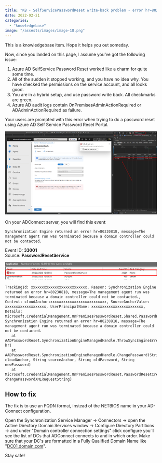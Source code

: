 ```yaml
---
title: "KB - SelfServicePasswordReset write-back problem - error hr=80230818"
date: 2022-02-21
categories: 
  - "knowledgebase"
image: "/assests/images/image-18.png"
---
```


This is a knowledgebase item. Hope it helps you out someday.

Now, since you landed on this page, I assume you've got the following issue:

1. Azure AD SelfService Password Reset worked like a charm for quite some time.
2. All of the sudden it stopped working, and you have no idea why. You have checked the permissions on the service account, and all looks good.
3. You are in a hybrid setup, and use password write back. All checkmarks are green.
4. Azure AD audit logs contain OnPremisesAdminActionRequired or ADAdminActionRequired as failure.

Your users are prompted with this error when trying to do a password reset using Azure AD Self Service Password Reset Portal.

![](/assets/images/image-18.png)

On your ADConnect server, you will find this event:

```
Synchronization Engine returned an error hr=80230818, message=The management agent run was terminated because a domain controller could not be contacted.
```

Event ID: **33001**  
Source: **PasswordResetService**

![](/assets/images/1645438201-1024x117.png)

```
TrackingId: xxxxxxxxxxxxxxxxxxxxxxxxxx, Reason: Synchronization Engine returned an error hr=80230818, message=The management agent run was terminated because a domain controller could not be contacted., Context: cloudAnchor:xxxxxxxxxxxxxxxxxxxxxxxxxx, SourceAnchorValue: xxxxxxxxxxxxxxxxxxx, UserPrincipalName: xxxxxxxxxxxxxxxxxxxxxxxx, Details: Microsoft.CredentialManagement.OnPremisesPasswordReset.Shared.PasswordResetException: Synchronization Engine returned an error hr=80230818, message=The management agent run was terminated because a domain controller could not be contacted.
   at AADPasswordReset.SynchronizationEngineManagedHandle.ThrowSyncEngineError(Int32 hr)
   at AADPasswordReset.SynchronizationEngineManagedHandle.ChangePassword(String cloudAnchor, String sourceAnchor, String oldPassword, String newPassword)
   at Microsoft.CredentialManagement.OnPremisesPasswordReset.PasswordResetCredentialManager.ChangePassword(String changePasswordXMLRequestString)
```

## How to fix

The fix is to use an FQDN format, instead of the NETBIOS name in your AD-Connect configuration.

Open the Synchronization Service Manager -> Connectors -> open the Active Directory Domain Services window -> Configure Directory Partitions -> and under "Domain controller connection settings" click configure you'll see the list of DCs that ADConnect connects to and in which order. Make sure that your DC's are formatted in a Fully Qualified Domain Name like "[DC01.domain.com](https://dc01.domain.com/)".

Stay safe!

